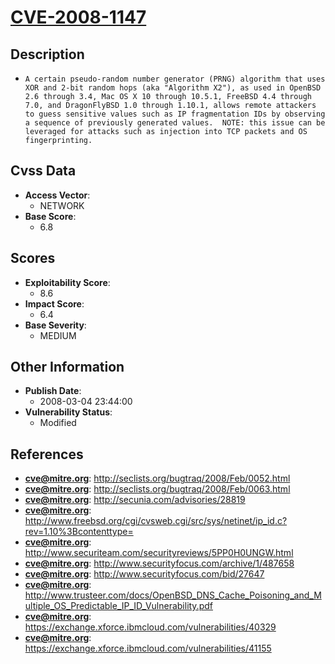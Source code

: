 
# [CVE-2008-1147](https://cve.mitre.org/cgi-bin/cvename.cgi?name=CVE-2008-1147)

## Description

- `A certain pseudo-random number generator (PRNG) algorithm that uses XOR and 2-bit random hops (aka "Algorithm X2"), as used in OpenBSD 2.6 through 3.4, Mac OS X 10 through 10.5.1, FreeBSD 4.4 through 7.0, and DragonFlyBSD 1.0 through 1.10.1, allows remote attackers to guess sensitive values such as IP fragmentation IDs by observing a sequence of previously generated values.  NOTE: this issue can be leveraged for attacks such as injection into TCP packets and OS fingerprinting.`

## Cvss Data

- **Access Vector**:
  - NETWORK
- **Base Score**:
  - 6.8

## Scores

- **Exploitability Score**:
  - 8.6
- **Impact Score**:
  - 6.4
- **Base Severity**:
  - MEDIUM

## Other Information

- **Publish Date**:
  - 2008-03-04 23:44:00
- **Vulnerability Status**:
  - Modified

## References

- **cve@mitre.org**: http://seclists.org/bugtraq/2008/Feb/0052.html
- **cve@mitre.org**: http://seclists.org/bugtraq/2008/Feb/0063.html
- **cve@mitre.org**: http://secunia.com/advisories/28819
- **cve@mitre.org**: http://www.freebsd.org/cgi/cvsweb.cgi/src/sys/netinet/ip_id.c?rev=1.10%3Bcontenttype=
- **cve@mitre.org**: http://www.securiteam.com/securityreviews/5PP0H0UNGW.html
- **cve@mitre.org**: http://www.securityfocus.com/archive/1/487658
- **cve@mitre.org**: http://www.securityfocus.com/bid/27647
- **cve@mitre.org**: http://www.trusteer.com/docs/OpenBSD_DNS_Cache_Poisoning_and_Multiple_OS_Predictable_IP_ID_Vulnerability.pdf
- **cve@mitre.org**: https://exchange.xforce.ibmcloud.com/vulnerabilities/40329
- **cve@mitre.org**: https://exchange.xforce.ibmcloud.com/vulnerabilities/41155
